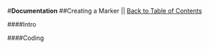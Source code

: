 #**Documentation**
##Creating a Marker || [Back to Table of Contents](_content.md)

####Intro

####Coding
